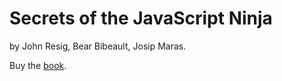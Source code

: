 # Secrets of the JavaScript Ninja
by John Resig, Bear Bibeault, Josip Maras.

Buy the [book](https://www.amazon.com/Secrets-JavaScript-Ninja-John-Resig/dp/1617292850).